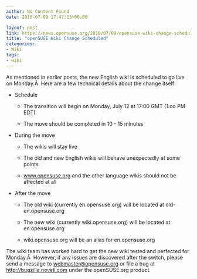 ```yaml
---
author: No Content Found
date: 2010-07-09 17:47:13+00:00

layout: post
link: https://news.opensuse.org/2010/07/09/opensuse-wiki-change-scheduled/
title: "openSUSE Wiki Change Scheduled"
categories:
- Wiki
tags:
- wiki
---
```

As mentioned in earlier posts, the new English wiki is scheduled to go live on Monday.Â  Here are a few technical details about the change itself:



	
  * Schedule

	
    * The transition will begin on Monday, July 12 at 17:00 GMT (1:oo PM EDT)

	
    * The move should be completed in 10 - 15 minutes




	
  * During the move

	
    * The wikis will stay live

	
    * The old and new English wikis will behave unexpectedly at some points

	
    * www.opensuse.org and the other language wikis should not be affected at all




	
  * After the move

	
    * The old wiki (currently en.opensuse.org) will be located at old-en.opensuse.org

	
    * The new wiki (currently wiki.opensuse.org) will be located at en.opensuse.org

	
    * wiki.opensuse.org will be an alias for en.opensuse.org





The wiki team has worked hard to get the new wiki tested and perfected for Monday.Â  However, if any issues are discovered after the switch, please send a message to webmaster@opensuse.org or file a bug at http://bugzilla.novell.com under the openSUSE.org product.		
